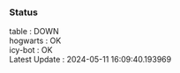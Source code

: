 ### Status


table : DOWN  
hogwarts : OK  
icy-bot : OK  
Latest Update : 2024-05-11 16:09:40.193969
